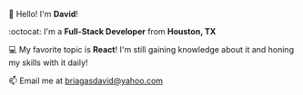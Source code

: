 :wave: Hello! I'm **David**! <br/>

:octocat: I'm a **Full-Stack Developer** from **Houston, TX** <br/>

:computer: My favorite topic is **React**! I'm still gaining knowledge about it and honing my skills with it daily!

:mailbox: Email me at [briagasdavid@yahoo.com](mailto:briagasdavid@yahoo.com)
